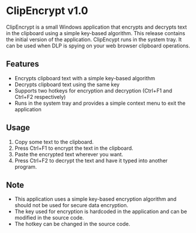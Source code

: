 # ClipEncrypt v1.0

ClipEncrypt is a small Windows application that encrypts and decrypts text in the clipboard using a simple key-based algorithm. This release contains the initial version of the application.
ClipEncypt runs in the system tray. It can be used when DLP is spying on your web browser clipboard operations. 

## Features
- Encrypts clipboard text with a simple key-based algorithm
- Decrypts clipboard text using the same key
- Supports two hotkeys for encryption and decryption (Ctrl+F1 and Ctrl+F2 respectively)
- Runs in the system tray and provides a simple context menu to exit the application

## Usage
1. Copy some text to the clipboard.
2. Press Ctrl+F1 to encrypt the text in the clipboard.
3. Paste the encrypted text wherever you want.
4. Press Ctrl+F2 to decrypt the text and have it typed into another program.

## Note
- This application uses a simple key-based encryption algorithm and should not be used for secure data encryption.
- The key used for encryption is hardcoded in the application and can be modified in the source code.
- The hotkey can be changed in the source code.
